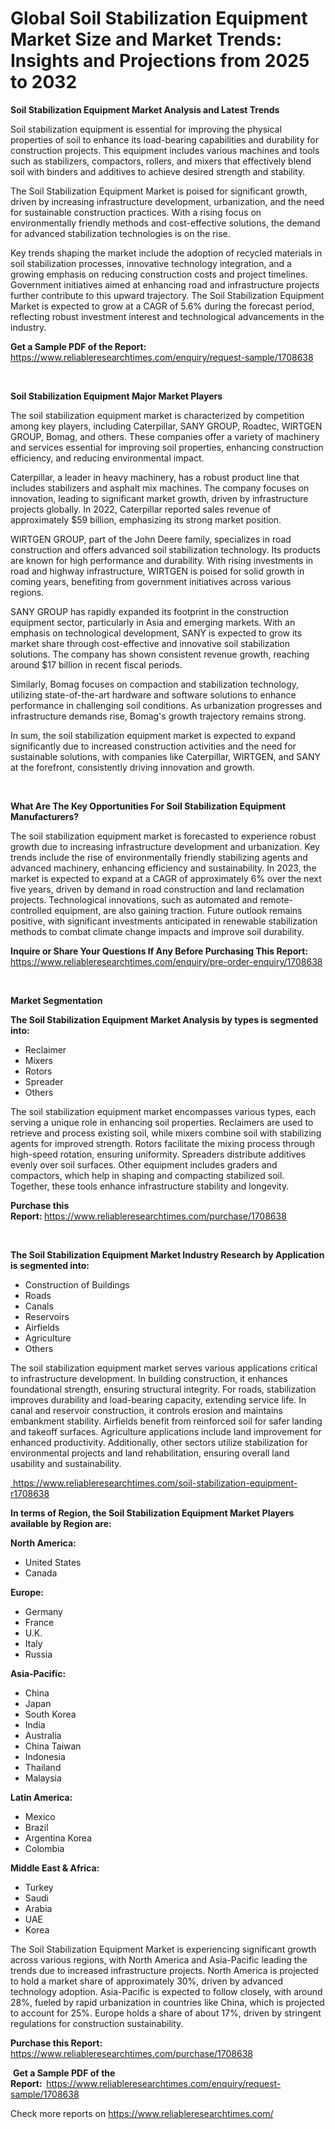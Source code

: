 <p><h1>Global Soil Stabilization Equipment Market Size and Market Trends: Insights and Projections from 2025 to 2032</h1></p><p><strong>Soil Stabilization Equipment Market Analysis and Latest Trends</strong></p>
<p><p>Soil stabilization equipment is essential for improving the physical properties of soil to enhance its load-bearing capabilities and durability for construction projects. This equipment includes various machines and tools such as stabilizers, compactors, rollers, and mixers that effectively blend soil with binders and additives to achieve desired strength and stability.</p><p>The Soil Stabilization Equipment Market is poised for significant growth, driven by increasing infrastructure development, urbanization, and the need for sustainable construction practices. With a rising focus on environmentally friendly methods and cost-effective solutions, the demand for advanced stabilization technologies is on the rise. </p><p>Key trends shaping the market include the adoption of recycled materials in soil stabilization processes, innovative technology integration, and a growing emphasis on reducing construction costs and project timelines. Government initiatives aimed at enhancing road and infrastructure projects further contribute to this upward trajectory. The Soil Stabilization Equipment Market is expected to grow at a CAGR of 5.6% during the forecast period, reflecting robust investment interest and technological advancements in the industry.</p></p>
<p><strong>Get a Sample PDF of the Report:&nbsp;</strong> <a href="https://www.reliableresearchtimes.com/enquiry/request-sample/1708638?utm_campaign=1581&utm_medium=2&utm_source=Github&utm_content=ia&utm_term=27032025&utm_id=soil-stabilization-equipment">https://www.reliableresearchtimes.com/enquiry/request-sample/1708638</a></p>
<p>&nbsp;</p>
<p><strong>Soil Stabilization Equipment Major Market Players</strong></p>
<p><p>The soil stabilization equipment market is characterized by competition among key players, including Caterpillar, SANY GROUP, Roadtec, WIRTGEN GROUP, Bomag, and others. These companies offer a variety of machinery and services essential for improving soil properties, enhancing construction efficiency, and reducing environmental impact.</p><p>Caterpillar, a leader in heavy machinery, has a robust product line that includes stabilizers and asphalt mix machines. The company focuses on innovation, leading to significant market growth, driven by infrastructure projects globally. In 2022, Caterpillar reported sales revenue of approximately $59 billion, emphasizing its strong market position.</p><p>WIRTGEN GROUP, part of the John Deere family, specializes in road construction and offers advanced soil stabilization technology. Its products are known for high performance and durability. With rising investments in road and highway infrastructure, WIRTGEN is poised for solid growth in coming years, benefiting from government initiatives across various regions.</p><p>SANY GROUP has rapidly expanded its footprint in the construction equipment sector, particularly in Asia and emerging markets. With an emphasis on technological development, SANY is expected to grow its market share through cost-effective and innovative soil stabilization solutions. The company has shown consistent revenue growth, reaching around $17 billion in recent fiscal periods.</p><p>Similarly, Bomag focuses on compaction and stabilization technology, utilizing state-of-the-art hardware and software solutions to enhance performance in challenging soil conditions. As urbanization progresses and infrastructure demands rise, Bomag's growth trajectory remains strong.</p><p>In sum, the soil stabilization equipment market is expected to expand significantly due to increased construction activities and the need for sustainable solutions, with companies like Caterpillar, WIRTGEN, and SANY at the forefront, consistently driving innovation and growth.</p></p>
<p>&nbsp;</p>
<p><strong>What Are The Key Opportunities For Soil Stabilization Equipment Manufacturers?</strong></p>
<p><p>The soil stabilization equipment market is forecasted to experience robust growth due to increasing infrastructure development and urbanization. Key trends include the rise of environmentally friendly stabilizing agents and advanced machinery, enhancing efficiency and sustainability. In 2023, the market is expected to expand at a CAGR of approximately 6% over the next five years, driven by demand in road construction and land reclamation projects. Technological innovations, such as automated and remote-controlled equipment, are also gaining traction. Future outlook remains positive, with significant investments anticipated in renewable stabilization methods to combat climate change impacts and improve soil durability.</p></p>
<p><strong>Inquire or Share Your Questions If Any Before Purchasing This Report:</strong> <a href="https://www.reliableresearchtimes.com/enquiry/pre-order-enquiry/1708638?utm_campaign=1581&utm_medium=2&utm_source=Github&utm_content=ia&utm_term=27032025&utm_id=soil-stabilization-equipment">https://www.reliableresearchtimes.com/enquiry/pre-order-enquiry/1708638</a></p>
<p>&nbsp;</p>
<p><strong>Market Segmentation</strong></p>
<p><strong>The Soil Stabilization Equipment Market Analysis by types is segmented into:</strong></p>
<p><ul><li>Reclaimer</li><li>Mixers</li><li>Rotors</li><li>Spreader</li><li>Others</li></ul></p>
<p><p>The soil stabilization equipment market encompasses various types, each serving a unique role in enhancing soil properties. Reclaimers are used to retrieve and process existing soil, while mixers combine soil with stabilizing agents for improved strength. Rotors facilitate the mixing process through high-speed rotation, ensuring uniformity. Spreaders distribute additives evenly over soil surfaces. Other equipment includes graders and compactors, which help in shaping and compacting stabilized soil. Together, these tools enhance infrastructure stability and longevity.</p></p>
<p><strong>Purchase this Report:&nbsp;</strong><a href="https://www.reliableresearchtimes.com/purchase/1708638?utm_campaign=1581&utm_medium=2&utm_source=Github&utm_content=ia&utm_term=27032025&utm_id=soil-stabilization-equipment">https://www.reliableresearchtimes.com/purchase/1708638</a></p>
<p>&nbsp;</p>
<p><strong>The Soil Stabilization Equipment Market Industry Research by Application is segmented into:</strong></p>
<p><ul><li>Construction of Buildings</li><li>Roads</li><li>Canals</li><li>Reservoirs</li><li>Airfields</li><li>Agriculture</li><li>Others</li></ul></p>
<p><p>The soil stabilization equipment market serves various applications critical to infrastructure development. In building construction, it enhances foundational strength, ensuring structural integrity. For roads, stabilization improves durability and load-bearing capacity, extending service life. In canal and reservoir construction, it controls erosion and maintains embankment stability. Airfields benefit from reinforced soil for safer landing and takeoff surfaces. Agriculture applications include land improvement for enhanced productivity. Additionally, other sectors utilize stabilization for environmental projects and land rehabilitation, ensuring overall land usability and sustainability.</p></p>
<p><a href="https://www.reliableresearchtimes.com/soil-stabilization-equipment-r1708638?utm_campaign=1581&utm_medium=2&utm_source=Github&utm_content=ia&utm_term=27032025&utm_id=soil-stabilization-equipment">&nbsp;https://www.reliableresearchtimes.com/soil-stabilization-equipment-r1708638</a></p>
<p><strong>In terms of Region, the Soil Stabilization Equipment Market Players available by Region are:</strong></p>
<p>
    <p> <strong> North America: </strong>
        <ul>
            <li>United States</li>
            <li>Canada</li>
        </ul>
        </p> 
    <p> <strong> Europe: </strong>
        <ul>
            <li>Germany</li>
            <li>France</li>
            <li>U.K.</li>
            <li>Italy</li>
            <li>Russia</li>
        </ul>
        </p> 
    <p> <strong> Asia-Pacific: </strong>
        <ul>
            <li>China</li>
            <li>Japan</li>
            <li>South Korea</li>
            <li>India</li>
            <li>Australia</li>
            <li>China Taiwan</li>
            <li>Indonesia</li>
            <li>Thailand</li>
            <li>Malaysia</li>
        </ul>
        </p> 
    <p> <strong> Latin America: </strong>
        <ul>
            <li>Mexico</li>
            <li>Brazil</li>
            <li>Argentina Korea</li>
            <li>Colombia</li>
        </ul>
        </p> 
    <p> <strong> Middle East & Africa: </strong>
        <ul>
            <li>Turkey</li>
            <li>Saudi</li>
            <li>Arabia</li>
            <li>UAE</li>
            <li>Korea</li>
        </ul>
    </p>
    </p>
<p><p>The Soil Stabilization Equipment Market is experiencing significant growth across various regions, with North America and Asia-Pacific leading the trends due to increased infrastructure projects. North America is projected to hold a market share of approximately 30%, driven by advanced technology adoption. Asia-Pacific is expected to follow closely, with around 28%, fueled by rapid urbanization in countries like China, which is projected to account for 25%. Europe holds a share of about 17%, driven by stringent regulations for construction sustainability.</p></p>
<p><strong>Purchase this Report: </strong><a href="https://www.reliableresearchtimes.com/purchase/1708638?utm_campaign=1581&utm_medium=2&utm_source=Github&utm_content=ia&utm_term=27032025&utm_id=soil-stabilization-equipment">https://www.reliableresearchtimes.com/purchase/1708638</a></p>
<p>&nbsp;<strong>Get a Sample PDF of the Report:&nbsp;&nbsp;</strong><a href="https://www.reliableresearchtimes.com/enquiry/request-sample/1708638?utm_campaign=1581&utm_medium=2&utm_source=Github&utm_content=ia&utm_term=27032025&utm_id=soil-stabilization-equipment">https://www.reliableresearchtimes.com/enquiry/request-sample/1708638</a></p>
<p><strong></strong></p>
<p>Check more reports on <a href="https://www.reliableresearchtimes.com/?utm_campaign=1581&utm_medium=2&utm_source=Github&utm_content=ia&utm_term=27032025&utm_id=soil-stabilization-equipment">https://www.reliableresearchtimes.com/</a></p>